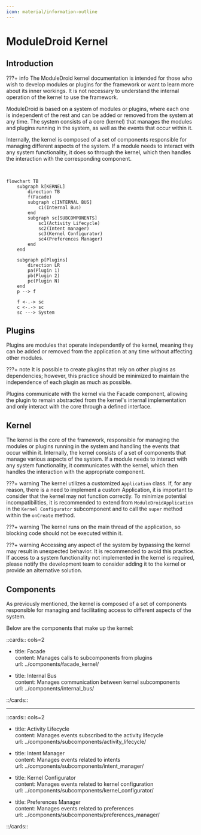 ```yaml
---
icon: material/information-outline
---
```


# ModuleDroid Kernel

## Introduction

???+ info
    The ModuleDroid kernel documentation is intended for those who wish to develop modules or
    plugins for the framework or want to learn more about its inner workings. It is not necessary to understand the
    internal
    operation of the kernel to use the framework.

ModuleDroid is based on a system of modules or plugins, where each one is independent of the rest and can be added
or removed from the system at any time. The system consists of a core (kernel) that manages the modules and plugins
running in the system, as well as the events that occur within it.

Internally, the kernel is composed of a set of components responsible for managing different aspects of the system. If a
module needs to interact with any system functionality, it does so through the kernel, which then handles the
interaction with the corresponding component.

<br/>

```mermaid
flowchart TB
    subgraph k[KERNEL]
        direction TB
        f(Facade)
        subgraph c[INTERNAL BUS]
            c1(Internal Bus)
        end
        subgraph sc[SUBCOMPONENTS]
            sc1(Activity Lifecycle)
            sc2(Intent manager)
            sc3(Kernel Configurator)
            sc4(Preferences Manager)
        end
    end
    
    subgraph p[Plugins]
        direction LR
        pa(Plugin 1) 
        pb(Plugin 2)
        pc(Plugin N)
    end
    p --> f
    
    f <-.-> sc
    c <-.-> sc
    sc ---> System

```

## Plugins

Plugins are modules that operate independently of the kernel, meaning they can be added or removed from the application
at any time without affecting other modules.

???+ note
    It is possible to create plugins that rely on other plugins as dependencies; however, this practice should be minimized
    to maintain the independence of each plugin as much as possible.

Plugins communicate with the kernel via the Facade component, allowing the plugin to remain abstracted from the kernel's
internal implementation and only interact with the core through a defined interface.

## Kernel

The kernel is the core of the framework, responsible for managing the modules or plugins running in the system and
handling the events that occur within it. Internally, the kernel consists of a set of components that manage various
aspects of the system. If a module needs to interact with any system functionality, it communicates with the kernel,
which then handles the interaction with the appropriate component.

???+ warning
    The kernel utilizes a customized `Application` class. If, for any reason, there is a need to implement a custom
    Application, it is important to consider that the kernel may not function
    correctly. To minimize potential incompatibilities, it is recommended to extend from `ModuleDroidApplication`
    in the `Kernel Configurator` subcomponent and to call the `super` method within the `onCreate` method.
  
???+ warning
    The kernel runs on the main thread of the application, so blocking code should not be executed within it.

???+ warning
    Accessing any aspect of the system by bypassing the kernel may result in unexpected behavior.
    It is recommended to avoid this practice. If access to a system functionality not implemented in the kernel is
    required,
    please notify the development team to consider adding it to the kernel or provide an alternative solution.

## Components

As previously mentioned, the kernel is composed of a set of components responsible for managing and facilitating access to different aspects of the system.

Below are the components that make up the kernel:

::cards:: cols=2

- title: Facade  
  content: Manages calls to subcomponents from plugins  
  url: ../components/facade_kernel/

- title: Internal Bus  
  content: Manages communication between kernel subcomponents  
  url: ../components/internal_bus/

::/cards::

---

::cards:: cols=2

- title: Activity Lifecycle  
  content: Manages events subscribed to the activity lifecycle  
  url: ../components/subcomponents/activity_lifecycle/

- title: Intent Manager  
  content: Manages events related to intents  
  url: ../components/subcomponents/intent_manager/

- title: Kernel Configurator  
  content: Manages events related to kernel configuration  
  url: ../components/subcomponents/kernel_configurator/

- title: Preferences Manager  
  content: Manages events related to preferences  
  url: ../components/subcomponents/preferences_manager/

::/cards::


[//]: # (todo añadir los componentes del kernel)
